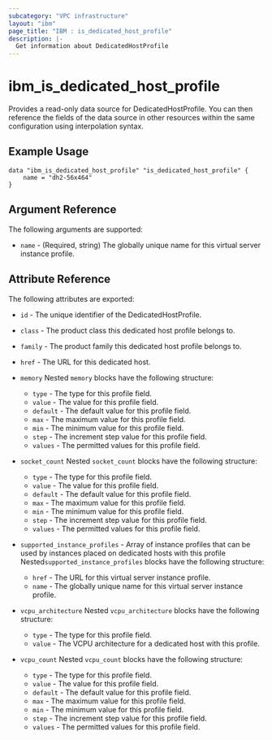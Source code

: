 ```yaml
---
subcategory: "VPC infrastructure"
layout: "ibm"
page_title: "IBM : is_dedicated_host_profile"
description: |-
  Get information about DedicatedHostProfile
---
```


# ibm\_is_dedicated_host_profile

Provides a read-only data source for DedicatedHostProfile. You can then reference the fields of the data source in other resources within the same configuration using interpolation syntax.

## Example Usage

```hcl
data "ibm_is_dedicated_host_profile" "is_dedicated_host_profile" {
	name = "dh2-56x464"
}
```

## Argument Reference

The following arguments are supported:

* `name` - (Required, string) The globally unique name for this virtual server instance profile.

## Attribute Reference

The following attributes are exported:

* `id` - The unique identifier of the DedicatedHostProfile.
* `class` - The product class this dedicated host profile belongs to.

* `family` - The product family this dedicated host profile belongs to.

* `href` - The URL for this dedicated host.

* `memory`  Nested `memory` blocks have the following structure:
	* `type` - The type for this profile field.
	* `value` - The value for this profile field.
	* `default` - The default value for this profile field.
	* `max` - The maximum value for this profile field.
	* `min` - The minimum value for this profile field.
	* `step` - The increment step value for this profile field.
	* `values` - The permitted values for this profile field.

* `socket_count`  Nested `socket_count` blocks have the following structure:
	* `type` - The type for this profile field.
	* `value` - The value for this profile field.
	* `default` - The default value for this profile field.
	* `max` - The maximum value for this profile field.
	* `min` - The minimum value for this profile field.
	* `step` - The increment step value for this profile field.
	* `values` - The permitted values for this profile field.

* `supported_instance_profiles` - Array of instance profiles that can be used by instances placed on dedicated hosts with this profile Nested`supported_instance_profiles` blocks have the following structure:
	* `href` - The URL for this virtual server instance profile.
	* `name` - The globally unique name for this virtual server instance profile.

* `vcpu_architecture`  Nested `vcpu_architecture` blocks have the following structure:
	* `type` - The type for this profile field.
	* `value` - The VCPU architecture for a dedicated host with this profile.

* `vcpu_count`  Nested `vcpu_count` blocks have the following structure:
	* `type` - The type for this profile field.
	* `value` - The value for this profile field.
	* `default` - The default value for this profile field.
	* `max` - The maximum value for this profile field.
	* `min` - The minimum value for this profile field.
	* `step` - The increment step value for this profile field.
	* `values` - The permitted values for this profile field.

